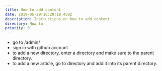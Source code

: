 ```yaml
---
title: How to add content
date: 2019-05-29T10:20:18.450Z
description: Instructions on how to add content
directory: How to
priority: 0
---
```

* go to /admin/
* sign in with github account
* to add a new directory, enter a directory and make sure to the parent directory.
* to add a new article, go to directory and add it into its parent directory.
